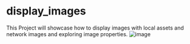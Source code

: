 # display_images

This Project will showcase how to display images with local assets and network images and exploring image properties.
![image](https://github.com/user-attachments/assets/6c66df87-d9aa-4fef-9c15-bfcb67d3301e)

